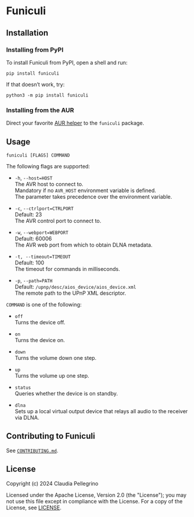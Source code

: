 # Funiculi

## Installation

### Installing from PyPI

To install Funiculi from PyPI, open a shell and run:

```shell
pip install funiculi
```

If that doesn’t work, try:

```shell
python3 -m pip install funiculi
```

### Installing from the AUR

Direct your favorite
[AUR helper](https://wiki.archlinux.org/title/AUR_helpers) to the
`funiculi` package.

## Usage

```shell
funiculi [FLAGS] COMMAND
```

The following flags are supported:

- `-h`, `--host=HOST`  
  The AVR host to connect to.  
  Mandatory if no `AVR_HOST` environment variable is defined.  
  The parameter takes precedence over the environment variable.

- `-c`, `--ctrlport=CTRLPORT`  
  Default: 23  
  The AVR control port to connect to.

- `-w`, `--webport=WEBPORT`  
  Default: 60006  
  The AVR web port from which to obtain DLNA metadata.

- `-t, --timeout=TIMEOUT`  
  Default: 100  
  The timeout for commands in milliseconds.

- `-p`, `--path=PATH`  
  Default: `/upnp/desc/aios_device/aios_device.xml`  
  The remote path to the UPnP XML descriptor.

`COMMAND` is one of the following:

- `off`  
  Turns the device off.

- `on`  
  Turns the device on.

- `down`  
  Turns the volume down one step.

- `up`  
  Turns the volume up one step.

- `status`  
  Queries whether the device is on standby.

- `dlna`  
  Sets up a local virtual output device that relays all audio to the
  receiver via DLNA.

## Contributing to Funiculi

See [`CONTRIBUTING.md`](https://github.com/claui/funiculi/blob/main/CONTRIBUTING.md).

## License

Copyright (c) 2024 Claudia Pellegrino

Licensed under the Apache License, Version 2.0 (the "License");
you may not use this file except in compliance with the License.
For a copy of the License, see [LICENSE](LICENSE).
